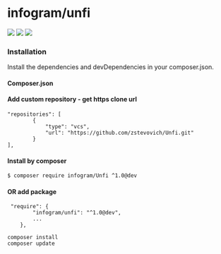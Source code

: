 # infogram/unfi

 ![](https://img.shields.io/badge/version-v1.0.*-green.svg)
 ![](https://img.shields.io/badge/php-%5E7.3-blue.svg?logo=php&logoColor=white)
 ![](https://img.shields.io/badge/size-~1%20MB-brightgreen.svg)

### Installation

Install the dependencies and devDependencies in your composer.json.

#### Composer.json


#### Add custom repository - get https clone url
```
"repositories": [
        {
            "type": "vcs",
            "url": "https://github.com/zstevovich/Unfi.git"
        }
],
```
#### Install by composer
```sh
$ composer require infogram/Unfi ^1.0@dev
```
#### OR add package
```
 "require": {
        "infogram/unfi": "^1.0@dev",
        ...
    },
```

````
composer install
composer update
````